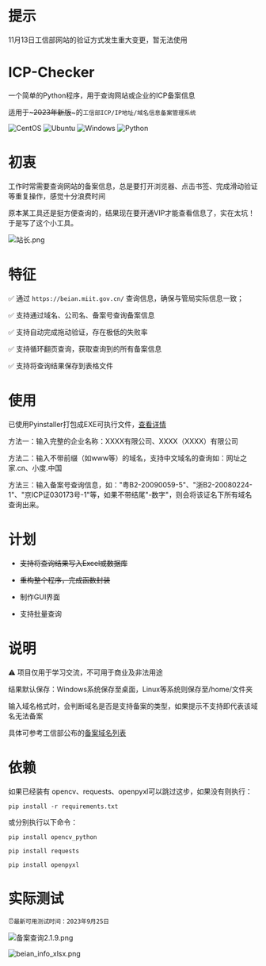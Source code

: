 # 提示

11月13日工信部网站的验证方式发生重大变更，暂无法使用

# ICP-Checker

一个简单的Python程序，用于查询网站或企业的ICP备案信息

适用于~~~2023年新版~~~的`工信部ICP/IP地址/域名信息备案管理系统`

![CentOS](https://img.shields.io/badge/LINUX-CentOS-purple?style=for-the-badge&logo=CentOS)
![Ubuntu](https://img.shields.io/badge/LINUX-Ubuntu-orange?style=for-the-badge&logo=Ubuntu)
![Windows](https://img.shields.io/badge/Windows-7%7C8%7C10%7C11-blue?style=for-the-badge&logo=Windows)
![Python](https://img.shields.io/badge/Python-≥3.6-green?style=for-the-badge&logo=Python)

# 初衷

工作时常需要查询网站的备案信息，总是要打开浏览器、点击书签、完成滑动验证等重复操作，感觉十分浪费时间

原本某工具还是挺方便查询的，结果现在要开通VIP才能查看信息了，实在太坑！于是写了这个小工具。

![站长.png](http://ww1.sinaimg.cn/large/61e8a333gy1gqjfsan5qvj20xg0760sv.jpg)

# 特征

✅ 通过 `https://beian.miit.gov.cn/` 查询信息，确保与管局实际信息一致；

✅ 支持通过域名、公司名、备案号查询备案信息

✅ 支持自动完成拖动验证，存在极低的失败率

✅ 支持循环翻页查询，获取查询到的所有备案信息

✅ 支持将查询结果保存到表格文件

# 使用
已使用Pyinstaller打包成EXE可执行文件，[查看详情](https://github.com/wongzeon/ICP-Checker/releases/tag/2.1.4)

方法一：输入完整的企业名称：XXXX有限公司、XXXX（XXXX）有限公司

方法二：输入不带前缀（如www等）的域名，支持中文域名的查询如：网址之家.cn、小度.中国

方法三：输入备案号查询信息，如："粤B2-20090059-5"、"浙B2-20080224-1"、"京ICP证030173号-1"等，如果不带结尾"-数字"，则会将该证名下所有域名查询出来。

# 计划

* ~~支持将查询结果写入Excel或数据库~~

* ~~重构整个程序，完成函数封装~~

* 制作GUI界面

* 支持批量查询 

# 说明

⚠ 项目仅用于学习交流，不可用于商业及非法用途

结果默认保存：Windows系统保存至桌面，Linux等系统则保存至/home/文件夹

输入域名格式时，会判断域名是否是支持备案的类型，如果提示不支持即代表该域名无法备案

具体可参考工信部公布的[备案域名列表](http://xn--fiq8ituh5mn9d1qbc28lu5dusc.xn--vuq861b/)

# 依赖

如果已经装有 opencv、requests、openpyxl可以跳过这步，如果没有则执行：

`pip install -r requirements.txt`

或分别执行以下命令：

`pip install opencv_python`

`pip install requests`

`pip install openpyxl`

# 实际测试

⏰`最新可用测试时间：2023年9月25日`

![备案查询2.1.9.png](https://pic7.58cdn.com.cn/nowater/webim/big/n_v2e7e7ac7bf769468f82480fc8729d66e0.png)

![beian_info_xlsx.png](https://pic.rmb.bdstatic.com/bjh/539ab061960a8866feb41d88b490355a.png)
